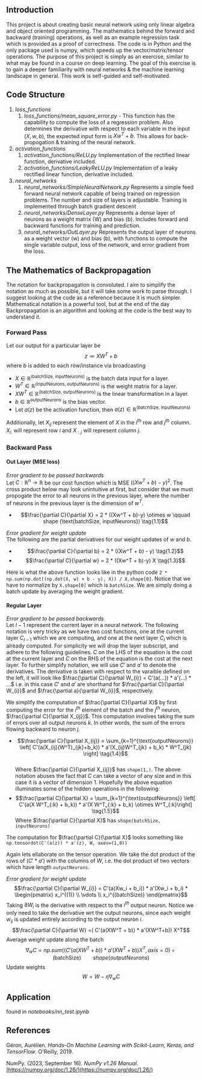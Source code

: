 ## Introduction
This project is about creating basic neural network using only linear algebra and object oriented programming. The mathematics behind the forward and backward (training) operations, as well as an example regression task which is provided as a proof of correctness. The code is in Python and the only package used is numpy, which speeds up the vector/matrix/tensor operations. The purpose of this project is simply as an exercise, similar to what may be found in a course on deep learning. The goal of this exercise is to gain a deeper familiarity with neural networks & the machine learning landscape in general. This work is self-guided and self-motivated.


## Code Structure
1. *loss_functions*
	1. *loss_functions/mean_square_error.py* - This function has the capability to compute the loss of a regression problem. Also determines the derivative with respect to each variable in the input $(X,w,b)$, the expected input form is $Xw^T + b$. This allows for back-propogation & training of the neural network.
2. *activation_functions*
	1. *activation_functions/ReLU.py* Implementation of the rectified linear function, derivative included.
	2. *activation_functions/LeakyReLU.py* Implementation of a leaky rectified linear function, derivative included.
3. *neural_networks*
	1.  *neural_networks/SimpleNeuralNetwork.py* Represents a simple feed forward neural network capable of being trained on regression problems. The number and size of layers is adjustable. Training is implemented through batch gradient descent
	2. *neural_networks/DenseLayer.py* Represents a dense layer of neurons as a weight matrix (W) and bias (b). Includes forward and backward functions for training and prediction.
	3. *neural_networks/OutLayer.py* Represents the output layer of neurons as a weight vector (w) and bias (b), with functions to compute the single variable output, loss of the network, and error gradient from the loss.

## The Mathematics of Backpropagation
The notation for backpropagation is convoluted. I aim to simplify the notation as much as possible, but it will take some work to parse through. I suggest looking at the code as a reference because it is much simpler. Mathematical notation is a powerful tool, but at the end of the day Backpropagation is an algorithm and looking at the code is the best way to understand it.

### Forward Pass
Let our output for a particular layer be $$z\coloneqq X W^T + b$$
where $b$ is added to each row/instance via broadcasting  
- $X \in \mathbb{R}^{(\text{batchSize, inputNeurons})}$ is the batch data input for a layer.
- $W^T \in \mathbb{R}^{(\text{inputNeurons, outputNeurons})}$ is the weight matrix for a layer.
- $XW^T \in \mathbb{R}^{(\text{batchSize, outputNeurons})}$ is the linear transformation in a layer.
- $b \in \mathbb{R}^{\text{outputNeurons}}$ is the bias vector.
- Let $a(z)$ be the activation function, then $a(z) \in \mathbb{R}^{(\text{batchSize, inputNeurons})}$

Additionally, let $X_{ij}$ represent the element of $X$ in the $i^{th}$ row and $j^{th}$ column. $X_{i:}$ will represent row $i$ and $X_{:j}$ will represent column $j$.  
### Backward Pass
#### Out Layer (MSE loss)
*Error gradient to be passed backwards*  
Let $C: \mathbb{R}^n \to \mathbb{R}$ be our cost function which is MSE $((Xw^T + b)-y)^2$. The cross product below may look unintuitive at first, but consider that we must propogate the error to all neurons in the previous layer, where the number of neurons in the previous layer is the dimension of $w^T$.  
- $$\frac{\partial C}{\partial X} = 2 * ((Xw^T + b)-y) \otimes w \qquad shape (\text{batchSize, inputNeurons}) \tag{1.1}$$  

*Error gradient for weight update*  
The following are the partial derivatives for our weight updates of $w$ and $b$.  
- $$\frac{\partial C}{\partial b} = 2 * ((Xw^T + b) - y) \tag{1.2}$$
- $$\frac{\partial C}{\partial w} = 2 * ((Xw^T + b)-y) X  \tag{1.3}$$

Here is what the above function looks like in the python code  `2 * np.sum(np.dot((np.dot(X, w) + b - y), X)) / X.shape[0]`. Notice that we have to normalize by `X.shape[0]` which is `batchSize`. We are simply doing a batch update by averaging the weight gradient.



#### Regular Layer
*Error gradient to be passed backwards*  
Let $l-1$ represent the current layer in a neural network. The following notation is very tricky as we have two cost functions, one at the current layer $C_{l-1}$ which we are computing, and one at the next layer $C_{l}$ which is already computed. For simplicity we will drop the layer subscript, and adhere to the following guidelines. $C$ on the LHS of the equation is the cost at the current layer and $C$ on the RHS of the equation is the cost at the next layer. To further simplify notation, we will use $C'$ and $a'$ to denote the derivatives. The derivative is taken with respect to the varaible defined on the left, it will look like $\frac{\partial C}{\partial W_{i}} = 
C'(a(...)) * a'(...) * ...$ i.e. in this case $C'$ and $a'$ are shorthand for $\frac{\partial C}{\partial W_{i}}$ and $\frac{\partial a}{\partial W_{i}}$, respectively.

We simplify the computation of $\frac{\partial C}{\partial X}$ by first computing the error for the $i^{th}$ element of the batch and the $j^{th}$ neuron, $\frac{\partial C}{\partial X_{ij}}$. This computation involves taking the sum of errors over all output neurons $k$. In other words, the sum of the errors flowing backward to neuron $j$.  
- $$\frac{\partial C}{\partial X_{ij}} = \sum_{k=1}^{\text{outputNeurons}} \left[ C'(a(X_{ij}(W^T)_{jk}+b_k)) * a'(X_{ij}W^T_{jk} + b_k) * W^T_{jk} \right] \tag{1.4}$$  
Where $\frac{\partial C}{\partial X_{ij}}$ has `shape(1,)`. The above notation abuses the fact that $C$ can take a vector of any size and in this case it is a vector of dimension 1. Hopefully the above equation illuminates some of the hidden operations in the following:
- $$\frac{\partial C}{\partial X} = \sum_{k=1}^{\text{outputNeurons}} \left[ C'(a(X W^T_{:k} + b_k)) * a'(X W^T_{:k} + b_k) \otimes  W^T_{:k}\right]  \tag{1.5}$$
Where $\frac{\partial C}{\partial X}$ has `shape(batchSize, inputNeurons)`  

The computation for $\frac{\partial C}{\partial X}$ looks something like `np.tensordot(C'(a(z)) * a'(z), W, axes=(1,0))`

Again lets ellaborate on the tensor operation. We take the dot product of the rows of $(C'* a')$ with the columns of $W$, i.e. the dot product of two vectors which have length `outputNeurons`.


*Error gradient for weight update*
$$\frac{\partial C}{\partial W_{i}} = 
C'(a(Xw_i + b_i)) * a'(Xw_i + b_i) *  \begin{pmatrix} 
x_i^{(1)} \\
\vdots \\
x_i^{(batchSize)}
\end{pmatrix}$$
Taking $\partial W_i$ is the derivative with respect to the $i^{th}$ output neuron. Notice we only need to take the derivative wrt the output neurons, since each weight $w_{ij}$ is updated entirely according to the output neuron $i$.
$$\frac{\partial C}{\partial W} =( C'(a(XW^T + b)) * a'(XW^T+b)) X^T$$
Average weight update along the batch
$$\nabla_w C = np.sum\left((C'(a(XW^T + b)) * a'(XW^T+b))X^T, axis=0\right) \div (\text{batchSize}) \qquad shape(outputNeurons)$$
Update weights
$$ W = W - \eta \nabla_w C$$


## Application
found in *notebooks/nn_test.ipynb*


## References

Géron, Aurélien. _Hands-On Machine Learning with Scikit-Learn, Keras, and TensorFlow_. O'Reilly, 2019.

NumPy. (2023, September 16). _NumPy v1.26 Manual_. [https://numpy.org/doc/1.26/](https://numpy.org/doc/1.26/)


